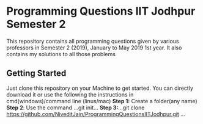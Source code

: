 # Programming Questions IIT Jodhpur Semester 2
This repository contains all programming questions given by various professors in Semester 2 (2019), January to May 2019 1st year. It also contains my solutions to all those problems
## Getting Started
Just clone this repository on your Machine to get started.
You can directly download it
or 
use the following the instructions in cmd(windows)/command line (linus/mac) 
**Step 1:** Create a folder(any name)
**Step 2**: Use the command 
...git init...
**Step 3:**...git clone https://github.com/NiveditJain/ProgrammingQuestionsIITJodhpur.git ...